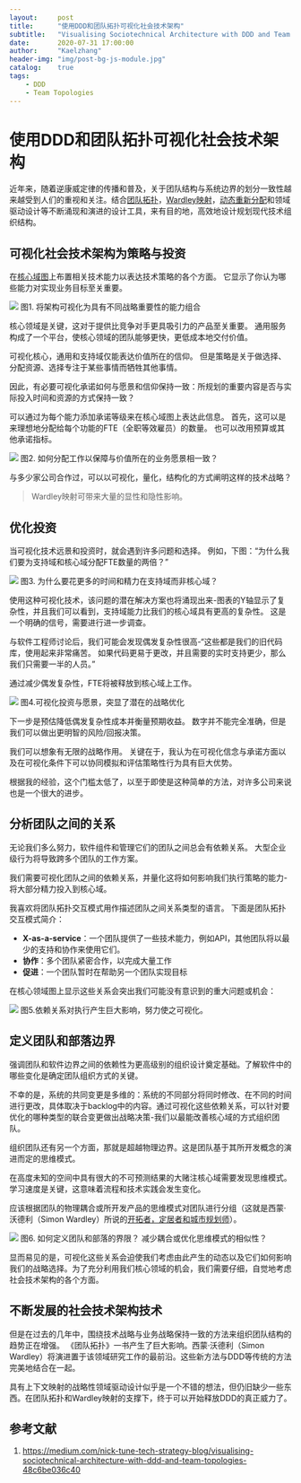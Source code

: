 ```yaml
---
layout:     post
title:      "使用DDD和团队拓扑可视化社会技术架构"
subtitle:   "Visualising Sociotechnical Architecture with DDD and Team Topologies"
date:       2020-07-31 17:00:00
author:     "Kaelzhang"
header-img: "img/post-bg-js-module.jpg"
catalog:    true
tags:
    - DDD
    - Team Topologies
---
```



# 使用DDD和团队拓扑可视化社会技术架构

近年来，随着逆康威定律的传播和普及，关于团队结构与系统边界的划分一致性越来越受到人们的重视和关注。结合[团队拓扑](https://teamtopologies.com/key-concepts)，[Wardley映射](https://medium.com/wardleymaps)，[动态重新分配](https://leanpub.com/dynamicreteaming)和领域驱动设计等不断涌现和演进的设计工具，来有目的地，高效地设计规划现代技术组织结构。

## 可视化社会技术架构为策略与投资

在[核心域图](http://kaelzhang81.github.io/2020/07/08/核心域模式/)上布置相关技术能力以表达技术策略的各个方面。 它显示了你认为哪些能力对实现业务目标至关重要。

![](/img/in-post/DDD/1_SGejmhSIPXkRzZFyg-V9dw.jpeg)
图1. 将架构可视化为具有不同战略重要性的能力组合


核心领域是关键，这对于提供比竞争对手更具吸引力的产品至关重要。 通用服务构成了一个平台，使核心领域的团队能够更快，更低成本地交付价值。

可视化核心，通用和支持域仅能表达价值所在的信仰。 但是策略是关于做选择、分配资源、选择专注于某些事情而牺牲其他事情。

因此，有必要可视化承诺如何与愿景和信仰保持一致：所规划的重要内容是否与实际投入时间和资源的方式保持一致？

可以通过为每个能力添加承诺等级来在核心域图上表达此信息。 首先，这可以是来理想地分配给每个功能的FTE（全职等效雇员）的数量。 也可以改用预算或其他承诺指标。

![](/img/in-post/DDD/1_TfbbemhI8qS8sOS98Ci5kA.jpeg)
图2. 如何分配工作以保障与价值所在的业务愿景相一致？

与多少家公司合作过，可以以可视化，量化，结构化的方式阐明这样的技术战略？

> Wardley映射可带来大量的显性和隐性影响。

## 优化投资

当可视化技术远景和投资时，就会遇到许多问题和选择。 例如，下图：“为什么我们要为支持域和核心域分配FTE数量的两倍？”

![](/img/in-post/DDD/1_2VrvuZm0hmB_x_IDXw28Sw.jpeg)
图3. 为什么要花更多的时间和精力在支持域而非核心域？

使用这种可视化技术，该问题的潜在解决方案也将涌现出来-图表的Y轴显示了复杂性，并且我们可以看到，支持域能力比我们的核心域具有更高的复杂性。 这是一个明确的信号，需要进行进一步调查。

与软件工程师讨论后，我们可能会发现偶发复杂性很高-“这些都是我们的旧代码库，使用起来非常痛苦。 如果代码更易于更改，并且需要的实时支持更少，那么我们只需要一半的人员。”

通过减少偶发复杂性，FTE将被释放到核心域上工作。

![](/img/in-post/DDD/1_nZcuhqcB99ciHpOHb0lxfg.jpeg)
图4.可视化投资与愿景，突显了潜在的战略优化

下一步是预估降低偶发复杂性成本并衡量预期收益。 数字并不能完全准确，但是我们可以做出更明智的风险/回报决策。

我们可以想象有无限的战略作用。 关键在于，我认为在可视化信念与承诺方面以及在可视化条件下可以协同模拟和评估策略性行为具有巨大优势。

根据我的经验，这个门槛太低了，以至于即使是这种简单的方法，对许多公司来说也是一个很大的进步。

## 分析团队之间的关系

无论我们多么努力，软件组件和管理它们的团队之间总会有依赖关系。 大型企业级行为将导致跨多个团队的工作方案。

我们需要可视化团队之间的依赖关系，并量化这将如何影响我们执行策略的能力-将大部分精力投入到核心域。

我喜欢将团队拓扑交互模式用作描述团队之间关系类型的语言。 下面是团队拓扑交互模式简介：

* **X-as-a-service**：一个团队提供了一些技术能力，例如API，其他团队将以最少的支持和协作来使用它们。
* **协作**：多个团队紧密合作，以完成大量工作
* **促进**：一个团队暂时在帮助另一个团队实现目标

在核心领域图上显示这些关系会突出我们可能没有意识到的重大问题或机会：

![](/img/in-post/DDD/1_ROXITxI20aGZtZ9gtU38wQ.jpeg)
图5.依赖关系对执行产生巨大影响，努力使之可视化。

## 定义团队和部落边界

强调团队和软件边界之间的依赖性为更高级别的组织设计奠定基础。了解软件中的哪些变化是确定团队组织方式的关键。

不幸的是，系统的共同变更是多维的：系统的不同部分将同时修改、在不同的时间进行更改，具体取决于backlog中的内容。通过可视化这些依赖关系，可以针对要优化的哪种类型的联合变更做出战略决策-我们以最能改善核心域的方式组织团队。

组织团队还有另一个方面，那就是超越物理边界。这是团队基于其所开发概念的演进而定的思维模式。

在高度未知的空间中具有很大的不可预测结果的大赌注核心域需要发现思维模式。学习速度是关键，这意味着流程和技术实践会发生变化。

应该根据团队的物理耦合或所开发产品的思维模式对团队进行分组（这就是西蒙·沃德利（Simon Wardley）所说的[开拓者，定居者和城市规划师](https://blog.gardeviance.org/2015/03/on-pioneers-settlers-town-planners-and.html)）。

![](/img/in-post/DDD/1_MypCBQjI1CROHLRmrmkAsQ.jpeg)
图6. 如何定义团队和部落的界限？ 减少耦合或优化思维模式的相似性？

显而易见的是，可视化这些关系会迫使我们考虑由此产生的动态以及它们如何影响我们的战略选择。为了充分利用我们核心领域的机会，我们需要仔细，自觉地考虑社会技术架构的各个方面。

## 不断发展的社会技术架构技术

但是在过去的几年中，围绕技术战略与业务战略保持一致的方法来组织团队结构的趋势正在增强。 《团队拓扑》一书产生了巨大影响。西蒙·沃德利（Simon Wardley）将演进置于该领域研究工作的最前沿。这些新方法与DDD等传统的方法完美地结合在一起。

具有上下文映射的战略性领域驱动设计似乎是一个不错的想法，但仍旧缺少一些东西。在团队拓扑和Wardley映射的支撑下，终于可以开始释放DDD的真正威力了。


## 参考文献

1. https://medium.com/nick-tune-tech-strategy-blog/visualising-sociotechnical-architecture-with-ddd-and-team-topologies-48c6be036c40


